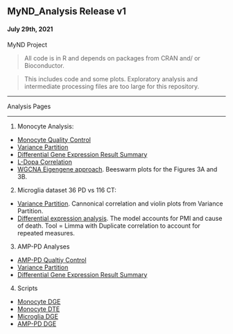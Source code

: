 ## MyND_Analysis Release v1
#### July 29th, 2021
MyND Project 

> All code is in R and depends on packages from CRAN and/ or Bioconductor.

> This includes code and some plots. Exploratory analysis and intermediate processing files are too large for this repository.

**************
Analysis Pages
**************
1. Monocyte Analysis:
  - [Monocyte Quality Control](https://github.com/RajLabMSSM/MyND-Analysis/blob/master/qc/mynd_qc_output.html)
  - [Variance Partition](https://github.com/RajLabMSSM/MyND-Analysis/blob/master/qc/var.part.all.html)
  - [Differential Gene Expression Result Summary](https://github.com/RajLabMSSM/MyND-Analysis/blob/master/de/dge/test.html)
  - [L-Dopa Correlation](https://github.com/RajLabMSSM/MyND-Analysis/blob/master/de/ldopa/ldopacorr.html)
  - [WGCNA Eigengene approach](https://github.com/RajLabMSSM/MyND-Analysis/blob/master/mynd_revision/eigen_approach/eigen_approach.html). Beeswarm plots for the Figures 3A and 3B.


2. Microglia dataset 36 PD vs 116 CT: 
  - [Variance Partition](https://github.com/RajLabMSSM/MyND-Analysis/blob/master/mynd_revision/microglia_analysis/01_vp.html). Cannonical correlation and violin plots from Variance Partition. 
  - [Differential expression analysis](https://github.com/RajLabMSSM/MyND-Analysis/blob/master/mynd_revision/microglia_analysis/02_deg_pdxct_dupCor_death.html). The model accounts for PMI and cause of death. Tool = Limma with Duplicate correlation to account for repeated measures. 
 

3. AMP-PD Analyses
  - [AMP-PD Qualtiy Control](https://github.com/RajLabMSSM/MyND-Analysis/blob/master/amp-pd/ampqc.html)
  - [Variance Partition](https://github.com/RajLabMSSM/MyND-Analysis/blob/master/amp-pd/vp.html)
  - [Differential Gene Expression Result Summary](https://github.com/RajLabMSSM/MyND-Analysis/blob/master/amp-pd/output.html)


4. Scripts
  - [Monocyte DGE](https://github.com/RajLabMSSM/MyND-Analysis/blob/master/scripts/monocyte_dge.R)
  - [Monocyte DTE](https://github.com/RajLabMSSM/MyND-Analysis/blob/master/scripts/monocyte_dte.R)
  - [Microglia DGE](https://github.com/RajLabMSSM/MyND-Analysis/blob/master/scripts/microglia_dge.Rmd)
  - [AMP-PD DGE](https://github.com/RajLabMSSM/MyND-Analysis/blob/master/scripts/AMP-PD_dge.R)

